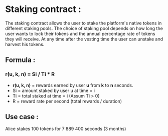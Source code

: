 # **Staking contract :**

The staking contract allows the user to stake the platform's native tokens in different staking pools. The choice of staking pool depends on how long the user wants to lock their tokens and the annual percentage rate of tokens they will receive.
At any time after the vesting time the user can unstake and harvest his tokens.

## Formula : 

### **r(u, k, n) = Si / Ti * R**
- **r(u, k, n)** =  rewards earned by user **u** from **k** to **n** seconds.
- Si = amount staked by user u at time = i
- Ti = total staked at time = i (Assum Ti > 0)
- R = reward rate per second (total rewards / duration)

## Use case : 

Alice stakes 100 tokens for 7 889 400 seconds (3 months)

